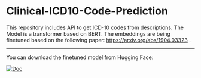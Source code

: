 # Clinical-ICD10-Code-Prediction
This repository includes API to get ICD-10 codes from descriptions. The Model is a transformer based on BERT. The embeddings are being finetuned based on the following paper: https://arxiv.org/abs/1904.03323 .

---

You can download the finetuned model from Hugging Face:

<a href="https://huggingface.co/AkshatSurolia/ICD-10-Code-Prediction"><img alt="Doc" src="https://img.shields.io/static/v1?url=https%3A%2F%2Fhuggingface.co%2FAkshatSurolia%2FICD-10-Code-Prediction&label=Huggingface&color=green&message=ICD-10-Code-Prediction&logo=huggingface"/></a>

